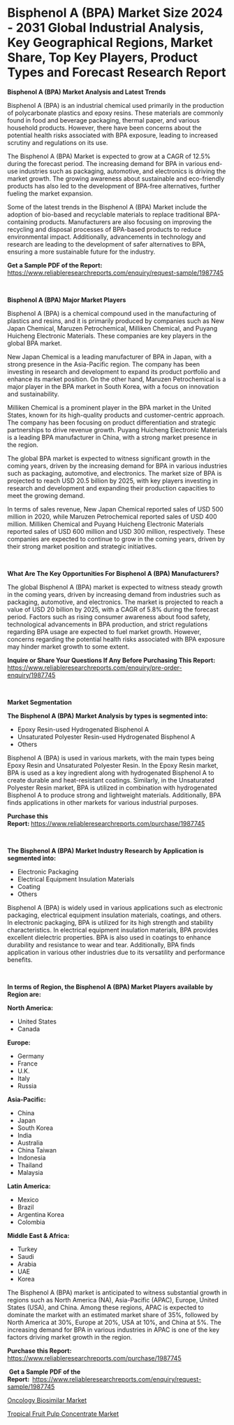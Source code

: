 <p><h1>Bisphenol A (BPA) Market Size 2024 - 2031 Global Industrial Analysis, Key Geographical Regions, Market Share, Top Key Players, Product Types and Forecast Research Report</h1></p><p><strong>Bisphenol A (BPA) Market Analysis and Latest Trends</strong></p>
<p><p>Bisphenol A (BPA) is an industrial chemical used primarily in the production of polycarbonate plastics and epoxy resins. These materials are commonly found in food and beverage packaging, thermal paper, and various household products. However, there have been concerns about the potential health risks associated with BPA exposure, leading to increased scrutiny and regulations on its use.</p><p>The Bisphenol A (BPA) Market is expected to grow at a CAGR of 12.5% during the forecast period. The increasing demand for BPA in various end-use industries such as packaging, automotive, and electronics is driving the market growth. The growing awareness about sustainable and eco-friendly products has also led to the development of BPA-free alternatives, further fueling the market expansion.</p><p>Some of the latest trends in the Bisphenol A (BPA) Market include the adoption of bio-based and recyclable materials to replace traditional BPA-containing products. Manufacturers are also focusing on improving the recycling and disposal processes of BPA-based products to reduce environmental impact. Additionally, advancements in technology and research are leading to the development of safer alternatives to BPA, ensuring a more sustainable future for the industry.</p></p>
<p><strong>Get a Sample PDF of the Report:&nbsp;</strong> <a href="https://www.reliableresearchreports.com/enquiry/request-sample/1987745">https://www.reliableresearchreports.com/enquiry/request-sample/1987745</a></p>
<p>&nbsp;</p>
<p><strong>Bisphenol A (BPA) Major Market Players</strong></p>
<p><p>Bisphenol A (BPA) is a chemical compound used in the manufacturing of plastics and resins, and it is primarily produced by companies such as New Japan Chemical, Maruzen Petrochemical, Milliken Chemical, and Puyang Huicheng Electronic Materials. These companies are key players in the global BPA market.</p><p>New Japan Chemical is a leading manufacturer of BPA in Japan, with a strong presence in the Asia-Pacific region. The company has been investing in research and development to expand its product portfolio and enhance its market position. On the other hand, Maruzen Petrochemical is a major player in the BPA market in South Korea, with a focus on innovation and sustainability.</p><p>Milliken Chemical is a prominent player in the BPA market in the United States, known for its high-quality products and customer-centric approach. The company has been focusing on product differentiation and strategic partnerships to drive revenue growth. Puyang Huicheng Electronic Materials is a leading BPA manufacturer in China, with a strong market presence in the region.</p><p>The global BPA market is expected to witness significant growth in the coming years, driven by the increasing demand for BPA in various industries such as packaging, automotive, and electronics. The market size of BPA is projected to reach USD 20.5 billion by 2025, with key players investing in research and development and expanding their production capacities to meet the growing demand.</p><p>In terms of sales revenue, New Japan Chemical reported sales of USD 500 million in 2020, while Maruzen Petrochemical reported sales of USD 400 million. Milliken Chemical and Puyang Huicheng Electronic Materials reported sales of USD 600 million and USD 300 million, respectively. These companies are expected to continue to grow in the coming years, driven by their strong market position and strategic initiatives.</p></p>
<p>&nbsp;</p>
<p><strong>What Are The Key Opportunities For Bisphenol A (BPA) Manufacturers?</strong></p>
<p><p>The global Bisphenol A (BPA) market is expected to witness steady growth in the coming years, driven by increasing demand from industries such as packaging, automotive, and electronics. The market is projected to reach a value of USD 20 billion by 2025, with a CAGR of 5.8% during the forecast period. Factors such as rising consumer awareness about food safety, technological advancements in BPA production, and strict regulations regarding BPA usage are expected to fuel market growth. However, concerns regarding the potential health risks associated with BPA exposure may hinder market growth to some extent.</p></p>
<p><strong>Inquire or Share Your Questions If Any Before Purchasing This Report:</strong> <a href="https://www.reliableresearchreports.com/enquiry/pre-order-enquiry/1987745">https://www.reliableresearchreports.com/enquiry/pre-order-enquiry/1987745</a></p>
<p>&nbsp;</p>
<p><strong>Market Segmentation</strong></p>
<p><strong>The Bisphenol A (BPA) Market Analysis by types is segmented into:</strong></p>
<p><ul><li>Epoxy Resin-used Hydrogenated Bisphenol A</li><li>Unsaturated Polyester Resin-used Hydrogenated Bisphenol A</li><li>Others</li></ul></p>
<p><p>Bisphenol A (BPA) is used in various markets, with the main types being Epoxy Resin and Unsaturated Polyester Resin. In the Epoxy Resin market, BPA is used as a key ingredient along with hydrogenated Bisphenol A to create durable and heat-resistant coatings. Similarly, in the Unsaturated Polyester Resin market, BPA is utilized in combination with hydrogenated Bisphenol A to produce strong and lightweight materials. Additionally, BPA finds applications in other markets for various industrial purposes.</p></p>
<p><strong>Purchase this Report:&nbsp;</strong><a href="https://www.reliableresearchreports.com/purchase/1987745">https://www.reliableresearchreports.com/purchase/1987745</a></p>
<p>&nbsp;</p>
<p><strong>The Bisphenol A (BPA) Market Industry Research by Application is segmented into:</strong></p>
<p><ul><li>Electronic Packaging</li><li>Electrical Equipment Insulation Materials</li><li>Coating</li><li>Others</li></ul></p>
<p><p>Bisphenol A (BPA) is widely used in various applications such as electronic packaging, electrical equipment insulation materials, coatings, and others. In electronic packaging, BPA is utilized for its high strength and stability characteristics. In electrical equipment insulation materials, BPA provides excellent dielectric properties. BPA is also used in coatings to enhance durability and resistance to wear and tear. Additionally, BPA finds application in various other industries due to its versatility and performance benefits.</p></p>
<p>&nbsp;</p>
<p><strong>In terms of Region, the Bisphenol A (BPA) Market Players available by Region are:</strong></p>
<p>
    <p> <strong> North America: </strong>
        <ul>
            <li>United States</li>
            <li>Canada</li>
        </ul>
        </p> 
    <p> <strong> Europe: </strong>
        <ul>
            <li>Germany</li>
            <li>France</li>
            <li>U.K.</li>
            <li>Italy</li>
            <li>Russia</li>
        </ul>
        </p> 
    <p> <strong> Asia-Pacific: </strong>
        <ul>
            <li>China</li>
            <li>Japan</li>
            <li>South Korea</li>
            <li>India</li>
            <li>Australia</li>
            <li>China Taiwan</li>
            <li>Indonesia</li>
            <li>Thailand</li>
            <li>Malaysia</li>
        </ul>
        </p> 
    <p> <strong> Latin America: </strong>
        <ul>
            <li>Mexico</li>
            <li>Brazil</li>
            <li>Argentina Korea</li>
            <li>Colombia</li>
        </ul>
        </p> 
    <p> <strong> Middle East & Africa: </strong>
        <ul>
            <li>Turkey</li>
            <li>Saudi</li>
            <li>Arabia</li>
            <li>UAE</li>
            <li>Korea</li>
        </ul>
    </p>
    </p>
<p><p>The Bisphenol A (BPA) market is anticipated to witness substantial growth in regions such as North America (NA), Asia-Pacific (APAC), Europe, United States (USA), and China. Among these regions, APAC is expected to dominate the market with an estimated market share of 35%, followed by North America at 30%, Europe at 20%, USA at 10%, and China at 5%. The increasing demand for BPA in various industries in APAC is one of the key factors driving market growth in the region.</p></p>
<p><strong>Purchase this Report: </strong><a href="https://www.reliableresearchreports.com/purchase/1987745">https://www.reliableresearchreports.com/purchase/1987745</a></p>
<p>&nbsp;<strong>Get a Sample PDF of the Report:&nbsp;&nbsp;</strong><a href="https://www.reliableresearchreports.com/enquiry/request-sample/1987745">https://www.reliableresearchreports.com/enquiry/request-sample/1987745</a></p>
<p><strong></strong></p>
<p><p><a href="https://chivalrous-flock-a86.notion.site/Oncology-Biosimilar-Market-Research-Report-The-Key-To-Successful-Business-Strategy-Forecasted-for-P-ff595689526c4f6eaa359eedf8306884">Oncology Biosimilar Market</a></p><p><a href="https://view.publitas.com/reportprime-1/tropical-fruit-pulp-concentrate-market-size-2024-2031-global-industrial-analysis-key-geographical-regions-market-share-top-key-players-product-types-and-forecast-research-report/">Tropical Fruit Pulp Concentrate Market</a></p></p>